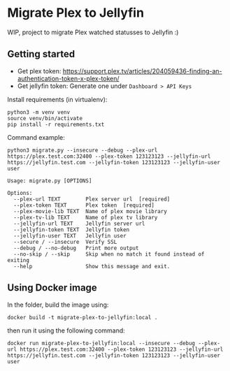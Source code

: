 # Migrate Plex to Jellyfin

WIP, project to migrate Plex watched statusses to Jellyfin :)

## Getting started

* Get plex token: https://support.plex.tv/articles/204059436-finding-an-authentication-token-x-plex-token/
* Get jellyfin token: Generate one under `Dashboard > API Keys`

Install requirements (in virtualenv):
```
python3 -m venv venv
source venv/bin/activate
pip install -r requirements.txt
```

Command example:
```
python3 migrate.py --insecure --debug --plex-url https://plex.test.com:32400 --plex-token 123123123 --jellyfin-url https://jellyfin.test.com --jellyfin-token 123123123 --jellyfin-user user
```

```
Usage: migrate.py [OPTIONS]

Options:
  --plex-url TEXT        Plex server url  [required]
  --plex-token TEXT      Plex token  [required]
  --plex-movie-lib TEXT  Name of plex movie library
  --plex-tv-lib TEXT     Name of plex tv library
  --jellyfin-url TEXT    Jellyfin server url
  --jellyfin-token TEXT  Jellyfin token
  --jellyfin-user TEXT   Jellyfin user
  --secure / --insecure  Verify SSL
  --debug / --no-debug   Print more output
  --no-skip / --skip     Skip when no match it found instead of exiting
  --help                 Show this message and exit.
```

## Using Docker image

In the folder, build the image using:

```
docker build -t migrate-plex-to-jellyfin:local .
```

then run it using the following command:
```
docker run migrate-plex-to-jellyfin:local --insecure --debug --plex-url https://plex.test.com:32400 --plex-token 123123123 --jellyfin-url https://jellyfin.test.com --jellyfin-token 123123123 --jellyfin-user user
```